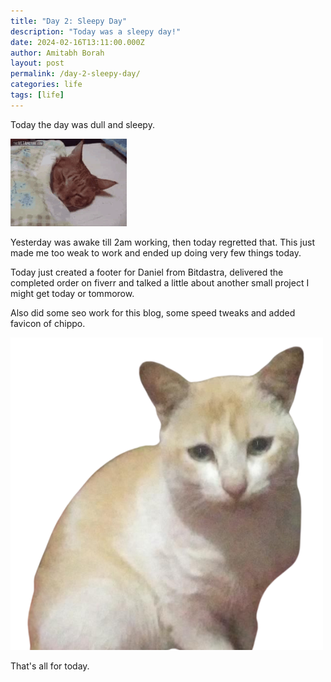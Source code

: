 ```yaml
---
title: "Day 2: Sleepy Day"
description: "Today was a sleepy day!"
date: 2024-02-16T13:11:00.000Z
author: Amitabh Borah
layout: post
permalink: /day-2-sleepy-day/
categories: life
tags: [life]
---
```


Today the day was dull and sleepy.<br>

![Sleepy Cat](assets/images/life/sleepy-cat.gif)

Yesterday was awake till 2am working, then today regretted that. This just made me too weak to work and ended up doing very few things today.<br>

Today just created a footer for Daniel from Bitdastra, delivered the completed order on fiverr and talked a little about another small project I might get today or tommorow.<br>

Also did some seo work for this blog, some speed tweaks and added favicon of chippo.<br>

![Chippo](assets/images/life/chippo.png)

That's all for today.